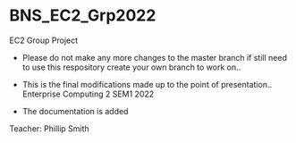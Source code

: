 # BNS_EC2_Grp2022
EC2 Group Project

- Please do not make any more changes to the master branch if still need to use this respository create your own branch to work on..

- This is the final modifications made up to the point of presentation.. Enterprise Computing 2 SEM1 2022

- The documentation is added


Teacher: Phillip Smith 
